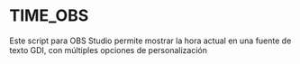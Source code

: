 # TIME_OBS
Este script para OBS Studio permite mostrar la hora actual en una fuente de texto GDI, con múltiples opciones de personalización
